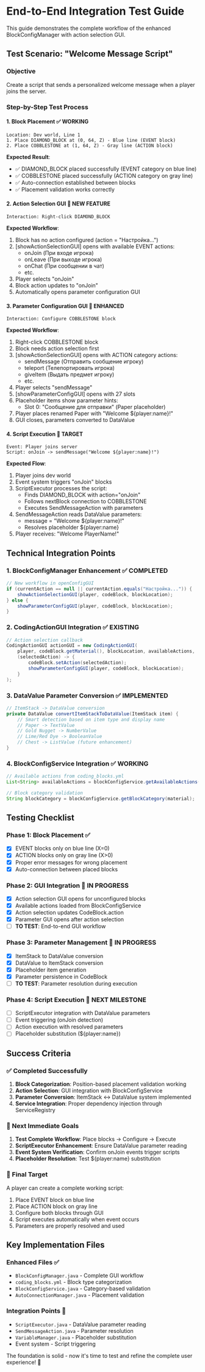 # End-to-End Integration Test Guide

This guide demonstrates the complete workflow of the enhanced BlockConfigManager with action selection GUI.

## Test Scenario: "Welcome Message Script"

### Objective
Create a script that sends a personalized welcome message when a player joins the server.

### Step-by-Step Test Process

#### 1. Block Placement ✅ WORKING
```
Location: Dev world, Line 1
1. Place DIAMOND_BLOCK at (0, 64, Z) - Blue line (EVENT block)
2. Place COBBLESTONE at (1, 64, Z) - Gray line (ACTION block)
```

**Expected Result**: 
- ✅ DIAMOND_BLOCK placed successfully (EVENT category on blue line)
- ✅ COBBLESTONE placed successfully (ACTION category on gray line)
- ✅ Auto-connection established between blocks
- ✅ Placement validation works correctly

#### 2. Action Selection GUI 🔄 NEW FEATURE
```
Interaction: Right-click DIAMOND_BLOCK
```

**Expected Workflow**:
1. Block has no action configured (action = "Настройка...")
2. [showActionSelectionGUI] opens with available EVENT actions:
   - onJoin (При входе игрока)
   - onLeave (При выходе игрока) 
   - onChat (При сообщении в чат)
   - etc.
3. Player selects "onJoin"
4. Block action updates to "onJoin"
5. Automatically opens parameter configuration GUI

#### 3. Parameter Configuration GUI 🔄 ENHANCED
```
Interaction: Configure COBBLESTONE block  
```

**Expected Workflow**:
1. Right-click COBBLESTONE block
2. Block needs action selection first
3. [showActionSelectionGUI] opens with ACTION category actions:
   - sendMessage (Отправить сообщение игроку)
   - teleport (Телепортировать игрока)
   - giveItem (Выдать предмет игроку)
   - etc.
4. Player selects "sendMessage"
5. [showParameterConfigGUI] opens with 27 slots
6. Placeholder items show parameter hints:
   - Slot 0: "Сообщение для отправки" (Paper placeholder)
7. Player places renamed Paper with "Welcome ${player:name}!"
8. GUI closes, parameters converted to DataValue

#### 4. Script Execution 🎯 TARGET
```
Event: Player joins server
Script: onJoin -> sendMessage("Welcome ${player:name}!")
```

**Expected Flow**:
1. Player joins dev world
2. Event system triggers "onJoin" blocks
3. ScriptExecutor processes the script:
   - Finds DIAMOND_BLOCK with action="onJoin"
   - Follows nextBlock connection to COBBLESTONE
   - Executes SendMessageAction with parameters
4. SendMessageAction reads DataValue parameters:
   - message = "Welcome ${player:name}!"
   - Resolves placeholder ${player:name}
5. Player receives: "Welcome PlayerName!"

## Technical Integration Points

### 1. BlockConfigManager Enhancement ✅ COMPLETED
```java
// New workflow in openConfigGUI
if (currentAction == null || currentAction.equals("Настройка...")) {
    showActionSelectionGUI(player, codeBlock, blockLocation);
} else {
    showParameterConfigGUI(player, codeBlock, blockLocation);
}
```

### 2. CodingActionGUI Integration ✅ EXISTING
```java
// Action selection callback
CodingActionGUI actionGUI = new CodingActionGUI(
    player, codeBlock.getMaterial(), blockLocation, availableActions,
    (selectedAction) -> {
        codeBlock.setAction(selectedAction);
        showParameterConfigGUI(player, codeBlock, blockLocation);
    }
);
```

### 3. DataValue Parameter Conversion ✅ IMPLEMENTED
```java
// ItemStack -> DataValue conversion
private DataValue convertItemStackToDataValue(ItemStack item) {
    // Smart detection based on item type and display name
    // Paper -> TextValue
    // Gold Nugget -> NumberValue  
    // Lime/Red Dye -> BooleanValue
    // Chest -> ListValue (future enhancement)
}
```

### 4. BlockConfigService Integration ✅ WORKING
```java
// Available actions from coding_blocks.yml
List<String> availableActions = blockConfigService.getAvailableActions(material);

// Block category validation  
String blockCategory = blockConfigService.getBlockCategory(material);
```

## Testing Checklist

### Phase 1: Block Placement ✅
- [x] EVENT blocks only on blue line (X=0)
- [x] ACTION blocks only on gray line (X>0) 
- [x] Proper error messages for wrong placement
- [x] Auto-connection between placed blocks

### Phase 2: GUI Integration 🔄 IN PROGRESS
- [x] Action selection GUI opens for unconfigured blocks
- [x] Available actions loaded from BlockConfigService
- [x] Action selection updates CodeBlock.action
- [x] Parameter GUI opens after action selection
- [ ] **TO TEST**: End-to-end GUI workflow

### Phase 3: Parameter Management 🔄 IN PROGRESS  
- [x] ItemStack to DataValue conversion
- [x] DataValue to ItemStack conversion
- [x] Placeholder item generation
- [x] Parameter persistence in CodeBlock
- [ ] **TO TEST**: Parameter resolution during execution

### Phase 4: Script Execution 🎯 NEXT MILESTONE
- [ ] ScriptExecutor integration with DataValue parameters
- [ ] Event triggering (onJoin detection)
- [ ] Action execution with resolved parameters
- [ ] Placeholder substitution (${player:name})

## Success Criteria

### ✅ Completed Successfully
1. **Block Categorization**: Position-based placement validation working
2. **Action Selection**: GUI integration with BlockConfigService
3. **Parameter Conversion**: ItemStack ↔ DataValue system implemented
4. **Service Integration**: Proper dependency injection through ServiceRegistry

### 🔄 Next Immediate Goals
1. **Test Complete Workflow**: Place blocks → Configure → Execute
2. **ScriptExecutor Enhancement**: Ensure DataValue parameter reading
3. **Event System Verification**: Confirm onJoin events trigger scripts
4. **Placeholder Resolution**: Test ${player:name} substitution

### 🎯 Final Target
A player can create a complete working script:
1. Place EVENT block on blue line
2. Place ACTION block on gray line  
3. Configure both blocks through GUI
4. Script executes automatically when event occurs
5. Parameters are properly resolved and used

## Key Implementation Files

### Enhanced Files ✅
- `BlockConfigManager.java` - Complete GUI workflow
- `coding_blocks.yml` - Block type categorization
- `BlockConfigService.java` - Category-based validation
- `AutoConnectionManager.java` - Placement validation

### Integration Points 🔄
- `ScriptExecutor.java` - DataValue parameter reading
- `SendMessageAction.java` - Parameter resolution
- `VariableManager.java` - Placeholder substitution
- Event system - Script triggering

The foundation is solid - now it's time to test and refine the complete user experience! 🚀